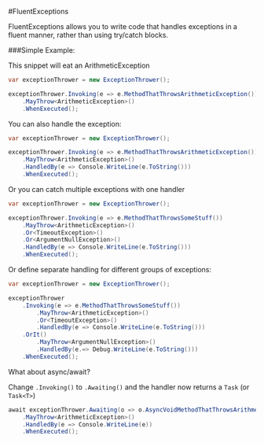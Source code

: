 #FluentExceptions

FluentExceptions allows you to write code that handles exceptions in a fluent manner, rather than using try/catch blocks. 

###Simple Example:

This snippet will eat an ArithmeticException

```c#
var exceptionThrower = new ExceptionThrower();

exceptionThrower.Invoking(e => e.MethodThatThrowsArithmeticException())
    .MayThrow<ArithmeticException>()
    .WhenExecuted();
```

You can also handle the exception:

```c#
var exceptionThrower = new ExceptionThrower();

exceptionThrower.Invoking(e => e.MethodThatThrowsArithmeticException())
    .MayThrow<ArithmeticException>()
    .HandledBy(e => Console.WriteLine(e.ToString()))
    .WhenExecuted();
```

Or you can catch multiple exceptions with one handler

```c#
var exceptionThrower = new ExceptionThrower();

exceptionThrower.Invoking(e => e.MethodThatThrowsSomeStuff())
    .MayThrow<ArithmeticException>()
    .Or<TimeoutException>()
    .Or<ArgumentNullException>()
    .HandledBy(e => Console.WriteLine(e.ToString()))
    .WhenExecuted();
```

Or define separate handling for different groups of exceptions:

```c#
var exceptionThrower = new ExceptionThrower();

exceptionThrower
    .Invoking(e => e.MethodThatThrowsSomeStuff())
        .MayThrow<ArithmeticException>()
        .Or<TimeoutException>()
        .HandledBy(e => Console.WriteLine(e.ToString()))
    .OrIt()
        .MayThrow<ArgumentNullException>()
        .HandledBy(e.=> Debug.WriteLine(e.ToString()))
    .WhenExecuted();
```

What about async/await?

Change `.Invoking()` to `.Awaiting()` and the handler now returns a `Task` (or `Task<T>`)

```c#
await exceptionThrower.Awaiting(o => o.AsyncVoidMethodThatThrowsArithmeticException())
    .MayThrow<ArithmeticException>()
    .HandledBy(e => Console.WriteLine(e))
    .WhenExecuted();
```
